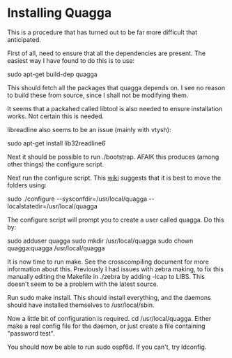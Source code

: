 Installing Quagga
=================

This is a procedure that has  turned out to be far more difficult that anticipated. 

First of all, need to ensure that all the dependencies are present. The easiest
way I have found to do this is to use:

sudo apt-get build-dep quagga

This should fetch all the packages that quagga depends on. I see no reason to
build these from source, since I shall not be modifying them. 

It seems that a packahed called libtool is also needed to ensure installation works. 
Not certain this is needed.

libreadline also seems to be an issue (mainly with vtysh):

sudo apt-get install lib32readline6

Next it should be possible to run ./bootstrap. AFAIK this produces (among other
things) the configure script. 

Next run the configure script. This [wiki][wiki] suggests that it is best to
move the folders using:

sudo ./configure --sysconfdir=/usr/local/quagga --localstatedir=/usr/local/quagga

The configure script will prompt you to create a user called quagga. Do this by:

sudo adduser quagga
sudo mkdir /usr/local/quagga
sudo chown quagga:quagga /usr/local/quagga

It is now time to run make. See the crosscompiling document for more
information about this. Previously I had issues with zebra making, to fix this
manually editing the Makefile in ./zebra by adding -lcap to LIBS. This doesn't
seem to be a problem with the latest source.

Run sudo make install. This should install everything, and the daemons
should have installed themselves to /usr/local/sbin. 

Now a little bit of configuration is required. cd /usr/local/quagga. 
Either make a real config file for the daemon, or just create a file containing "password test".


You should now be able to run sudo ospf6d. If you can't, try ldconfig.


[wiki]: http://wiki.nil.com/Installing_and_running_Quagga

